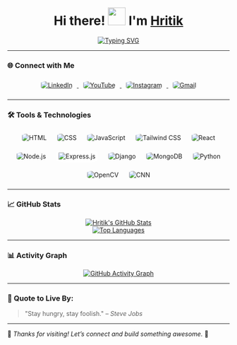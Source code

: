 <h1 align="center">Hi there! <img src="https://raw.githubusercontent.com/nixin72/nixin72/master/wave.gif" height="40" width="40"> I'm <a href="https://www.linkedin.com/in/hritiksrivastav/" target="_blank">Hritik</a></h1>

<div align="center">

[![Typing SVG](https://readme-typing-svg.demolab.com?font=Fira+Code&weight=900&size=23&duration=3000&pause=500&color=FDFEFE&background=2A2E3425&center=true&vCenter=true&&lines=Welcome+to+my+GitHub+profile!;CSE'25+Undergrad;Full+Stack+Developer+%7C+AI+Enthusiast)](https://git.io/typing-svg)

</div>

---

### 🌐 Connect with Me

<div align="center">
  <a href="https://www.linkedin.com/in/hritiksrivastav/" target="_blank">
    <img src="https://img.icons8.com/color/48/linkedin.png" alt="LinkedIn" style="border-radius:20%; margin: 10px;" />
  </a>
  <a href="https://www.youtube.com/@hritiksrivastav" target="_blank">
    <img src="https://img.icons8.com/color/48/youtube-play.png" alt="YouTube" style="border-radius:20%; margin: 10px;" />
  </a>
  <a href="https://instagram.com/hritiksrivastav" target="_blank">
    <img src="https://img.icons8.com/color/48/instagram-new.png" alt="Instagram" style="border-radius:20%; margin: 10px;" />
  </a>
  <a href="mailto:hritiksrivastav@gmail.com">
    <img src="https://img.icons8.com/color/48/gmail-new.png" alt="Gmail" style="border-radius:20%; margin: 10px;" />
  </a>
</div>

---

### 🛠️ Tools & Technologies

<div align="center">

  <!-- Frontend -->
  <img src="https://img.icons8.com/color/48/html-5--v1.png" alt="HTML" style="border-radius:20%; margin: 10px;" />
  <img src="https://img.icons8.com/color/48/css3.png" alt="CSS" style="border-radius:20%; margin: 10px;" />
  <img src="https://img.icons8.com/color/48/javascript--v1.png" alt="JavaScript" style="border-radius:20%; margin: 10px;" />
  <img src="https://img.icons8.com/color/48/tailwindcss.png" alt="Tailwind CSS" style="border-radius:20%; margin: 10px;" />
  <img src="https://img.icons8.com/color/48/react-native.png" alt="React" style="border-radius:20%; margin: 10px;" />

  <!-- Backend -->
  <img src="https://img.icons8.com/color/48/nodejs.png" alt="Node.js" style="border-radius:20%; margin: 10px;" />
  <img src="https://img.icons8.com/ios-filled/50/express-js.png" alt="Express.js" style="background:white; border-radius:20%; padding:5px; margin: 10px;" />
  <img src="https://img.icons8.com/external-tal-revivo-shadow-tal-revivo/48/external-django-a-high-level-python-web-framework-that-encourages-rapid-development-logo-shadow-tal-revivo.png" alt="Django" style="border-radius:20%; margin: 10px;" />

  <!-- Database -->
  <img src="https://img.icons8.com/color/48/mongodb.png" alt="MongoDB" style="border-radius:20%; margin: 10px;" />

  <!-- Languages & AI -->
  <img src="https://img.icons8.com/color/48/python--v1.png" alt="Python" style="border-radius:20%; margin: 10px;" />
  <img src="https://img.icons8.com/fluency/48/opencv.png" alt="OpenCV" style="border-radius:20%; margin: 10px;" />
  <img src="https://img.icons8.com/3d-fluency/50/artificial-intelligence.png" alt="CNN" style="border-radius:20%; margin: 10px;" />

</div>

---

### 📈 GitHub Stats

<div align="center">
  <a href="https://github.com/hritiksrivastav/github-readme-stats">
    <img alt="Hritik's GitHub Stats" src="https://github-readme-stats.vercel.app/api?username=hritiksrivastav&show_icons=true&count_private=true&theme=react&hide_border=true&bg_color=0D1117" />
  </a>
  <br />
  <a href="https://github.com/hritiksrivastav/github-readme-stats">
    <img alt="Top Languages" src="https://github-readme-stats.vercel.app/api/top-langs/?username=hritiksrivastav&langs_count=8&layout=compact&theme=react&hide_border=true&bg_color=0D1117" />
  </a>
</div>

---

### 📊 Activity Graph

<div align="center">
  <a href="https://github.com/hritiksrivastav">
    <img alt="GitHub Activity Graph" src="https://github-readme-activity-graph.vercel.app/graph?username=hritiksrivastav&theme=react-dark" />
  </a>
</div>

---

### 💬 Quote to Live By:

> "Stay hungry, stay foolish." – *Steve Jobs*

---

🌟 _Thanks for visiting! Let’s connect and build something awesome._ 🚀







